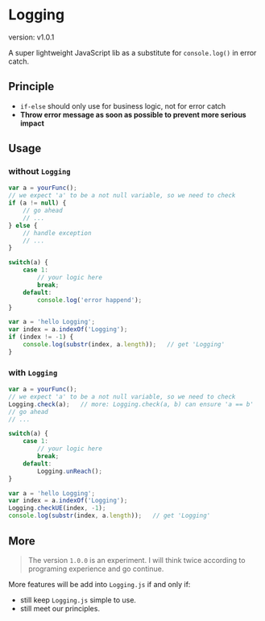 # Logging 

version: v1.0.1

A super lightweight JavaScript lib as a substitute for `console.log()` in error catch.

## Principle
- `if-else` should only use for business logic, not for error catch
- **Throw error message as soon as possible to prevent more serious impact**

## Usage

### without `Logging`
```js
var a = yourFunc();
// we expect 'a' to be a not null variable, so we need to check
if (a != null) {
	// go ahead
	// ...
} else {
	// handle exception
	// ...
}

switch(a) {
	case 1:
		// your logic here
		break;
	default:
		console.log('error happend');
}

var a = 'hello Logging';
var index = a.indexOf('Logging');
if (index != -1) {
	console.log(substr(index, a.length));	// get 'Logging'
}

```

### with `Logging`
```js
var a = yourFunc();
// we expect 'a' to be a not null variable, so we need to check
Logging.check(a);	// more: Logging.check(a, b) can ensure 'a == b'
// go ahead
// ...

switch(a) {
	case 1:
		// your logic here
		break;
	default:
		Logging.unReach();
}

var a = 'hello Logging';
var index = a.indexOf('Logging');
Logging.checkUE(index, -1);
console.log(substr(index, a.length));	// get 'Logging'

```

## More

> The version `1.0.0` is an experiment. I will think twice according to programing experience and go continue.

More features will be add into `Logging.js` if and only if:
- still keep `Logging.js` simple to use.
- still meet our principles.